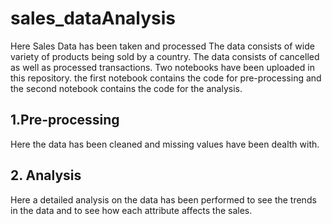 # sales_dataAnalysis

Here Sales Data has been taken and processed The data consists of wide variety of products being sold by a country.  The data consists of cancelled as well as processed transactions.  Two notebooks have been uploaded in this repository.  the first notebook contains the code for pre-processing and the second notebook contains the code for the analysis.  
## 1.Pre-processing  
Here the data has been cleaned and missing values have been dealth with.  
## 2. Analysis  
Here a detailed analysis on the data has been performed to see the trends in the data and to see how each attribute affects the sales.  

